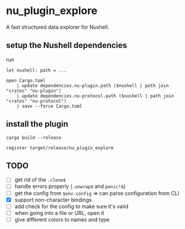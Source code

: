 # nu_plugin_explore
A fast structured data explorer for Nushell.

## setup the Nushell dependencies
run
```nushell
let nushell: path = ...
```
```nushell
open Cargo.toml
    | update dependencies.nu-plugin.path ($nushell | path join "crates" "nu-plugin")
    | update dependencies.nu-protocol.path ($nushell | path join "crates" "nu-protocol")
    | save --force Cargo.toml
```

## install the plugin
```nushell
cargo build --release
```
```nushell
register target/release/nu_plugin_explore
```

## TODO
- [ ] get rid of the `.clone`s
- [ ] handle errors properly (`.unwrap`s and `panic!`s)
- [ ] get the config from `$env.config` => can parse configuration from CLI
- [x] support non-character bindings
- [ ] add check for the config to make sure it's valid
- [ ] when going into a file or URL, open it
- [ ] give different colors to names and type
